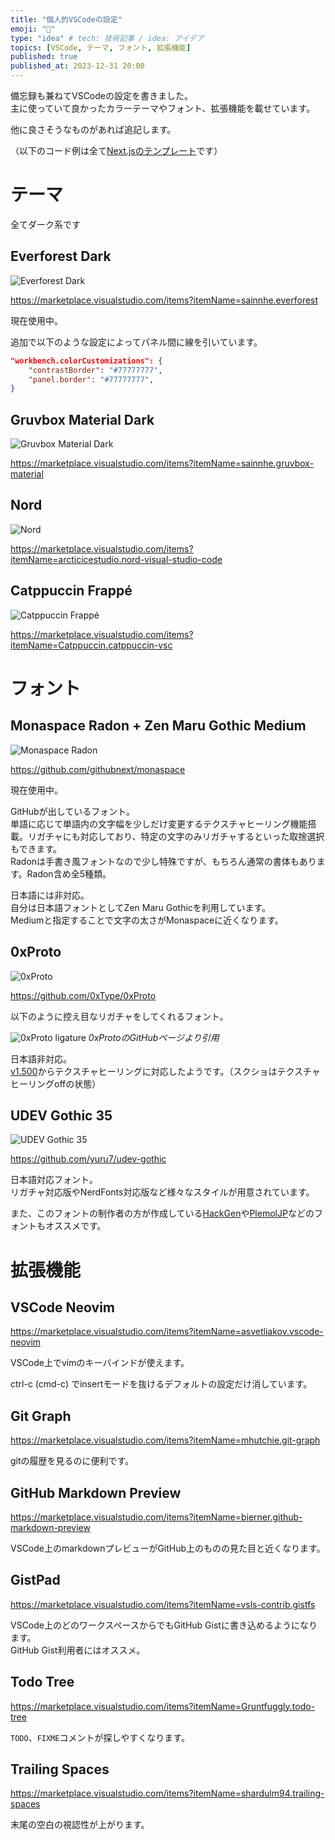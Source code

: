```yaml
---
title: "個人的VSCodeの設定"
emoji: "📘"
type: "idea" # tech: 技術記事 / idea: アイデア
topics: [VSCode, テーマ, フォント, 拡張機能]
published: true
published_at: 2023-12-31 20:00
---
```


備忘録も兼ねてVSCodeの設定を書きました。  
主に使っていて良かったカラーテーマやフォント、拡張機能を載せています。

他に良さそうなものがあれば追記します。

（以下のコード例は全て[Next.jsのテンプレート](https://github.com/vercel/next.js/blob/canary/packages/create-next-app/templates/app/ts/app/layout.tsx)です）

# テーマ

全てダーク系です

## Everforest Dark

![Everforest Dark](/images/tnka122-vscode-settings/themes/everforest_dark.png)

https://marketplace.visualstudio.com/items?itemName=sainnhe.everforest

現在使用中。

追加で以下のような設定によってパネル間に線を引いています。

```json
"workbench.colorCustomizations": {
    "contrastBorder": "#77777777",
    "panel.border": "#77777777",
}
```

## Gruvbox Material Dark

![Gruvbox Material Dark](/images/tnka122-vscode-settings/themes/gruvbox_material_dark.png)

https://marketplace.visualstudio.com/items?itemName=sainnhe.gruvbox-material

## Nord

![Nord](/images/tnka122-vscode-settings/themes/nord.png)

https://marketplace.visualstudio.com/items?itemName=arcticicestudio.nord-visual-studio-code

## Catppuccin Frappé

![Catppuccin Frappé](/images/tnka122-vscode-settings/themes/catppuccin_frappe.png)

https://marketplace.visualstudio.com/items?itemName=Catppuccin.catppuccin-vsc

# フォント

## Monaspace Radon + Zen Maru Gothic Medium

![Monaspace Radon](/images/tnka122-vscode-settings/fonts/monaspace_radon.png)

https://github.com/githubnext/monaspace

現在使用中。

GitHubが出しているフォント。  
単語に応じて単語内の文字幅を少しだけ変更するテクスチャヒーリング機能搭載。リガチャにも対応しており、特定の文字のみリガチャするといった取捨選択もできます。  
Radonは手書き風フォントなので少し特殊ですが、もちろん通常の書体もあります。Radon含め全5種類。

日本語には非対応。  
自分は日本語フォントとしてZen Maru Gothicを利用しています。  
Mediumと指定することで文字の太さがMonaspaceに近くなります。

## 0xProto

![0xProto](/images/tnka122-vscode-settings/fonts/0xProto.png)

https://github.com/0xType/0xProto

以下のように控え目なリガチャをしてくれるフォント。  

![0xProto ligature](https://github.com/0xType/0xProto/blob/b926d11143f08956e299dc9dfef856620e9e0f6d/images/all_ligatures.png?raw=true)
*0xProtoのGitHubページより引用*

日本語非対応。  
[v1.500](https://github.com/0xType/0xProto/releases/tag/1.500)からテクスチャヒーリングに対応したようです。（スクショはテクスチャヒーリングoffの状態）

## UDEV Gothic 35

![UDEV Gothic 35](/images/tnka122-vscode-settings/fonts/udev_gothic_35.png)

https://github.com/yuru7/udev-gothic

日本語対応フォント。  
リガチャ対応版やNerdFonts対応版など様々なスタイルが用意されています。

また、このフォントの制作者の方が作成している[HackGen](https://github.com/yuru7/HackGen)や[PlemolJP](https://github.com/yuru7/PlemolJP)などのフォントもオススメです。

# 拡張機能

## VSCode Neovim

https://marketplace.visualstudio.com/items?itemName=asvetliakov.vscode-neovim

VSCode上でvimのキーバインドが使えます。

ctrl-c (cmd-c) でinsertモードを抜けるデフォルトの設定だけ消しています。

## Git Graph

https://marketplace.visualstudio.com/items?itemName=mhutchie.git-graph

gitの履歴を見るのに便利です。

## GitHub Markdown Preview

https://marketplace.visualstudio.com/items?itemName=bierner.github-markdown-preview

VSCode上のmarkdownプレビューがGitHub上のものの見た目と近くなります。

## GistPad

https://marketplace.visualstudio.com/items?itemName=vsls-contrib.gistfs

VSCode上のどのワークスペースからでもGitHub Gistに書き込めるようになります。  
GitHub Gist利用者にはオススメ。

## Todo Tree

https://marketplace.visualstudio.com/items?itemName=Gruntfuggly.todo-tree

`TODO`、`FIXME`コメントが探しやすくなります。

## Trailing Spaces

https://marketplace.visualstudio.com/items?itemName=shardulm94.trailing-spaces

末尾の空白の視認性が上がります。

